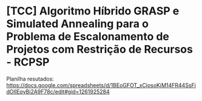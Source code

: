 # [TCC] Algoritmo Híbrido GRASP e Simulated Annealing para o Problema de Escalonamento de Projetos com Restrição de Recursos - RCPSP

Planilha resutados: https://docs.google.com/spreadsheets/d/1BEoGFOT_xCjosoKjM14FR44SsFidOIlEqyBi2A9F78c/edit#gid=1261925284
